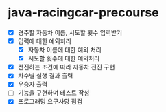 # java-racingcar-precourse



- [x] 경주할 자동차 이름, 시도할 횟수 입력받기
- [x] 입력에 대한 예외처리
  - [x] 자동차 이름에 대한 예외 처리
  - [x] 시도할 횟수에 대한 예외처리
- [x] 전진하는 조건에 따라 자동차 전진 구현
- [x] 차수별 실행 결과 출력
- [x] 우승자 출력
- [ ] 기능을 구현하며 테스트 작성
- [x] 프로그래밍 요구사항 점검

